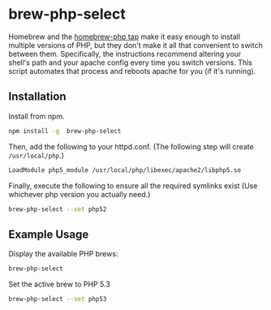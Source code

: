 # brew-php-select
Homebrew and the [homebrew-php tap](https://github.com/josegonzalez/homebrew-php) make it easy enough to install multiple versions of PHP, but they don't make it all that convenient to switch between them. Specifically, the instructions recommend altering your shell's path and your apache config every time you switch versions. This script automates that process and reboots apache for you (if it's running).

## Installation

Install from npm.

```bash
npm install -g  brew-php-select
```

Then, add the following to your httpd.conf. (The following step will create ```/usr/local/php```.)

```bash
LoadModule php5_module /usr/local/php/libexec/apache2/libphp5.so
```

Finally, execute the following to ensure all the required symlinks exist (Use whichever php version you actually need.)

```bash
brew-php-select --set php52
```

## Example Usage

Display the available PHP brews:

```bash
brew-php-select
```

Set the active brew to PHP 5.3

```bash
brew-php-select --set php53
```